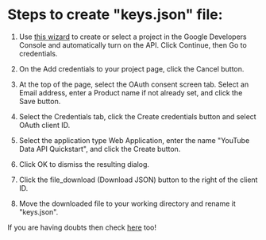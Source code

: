 # Steps to create "keys.json" file:

1. Use [this wizard](https://console.developers.google.com/flows/enableapi?apiid=youtube) to create or select a project in the Google Developers Console and automatically turn on the API. Click Continue, then Go to credentials.

2. On the Add credentials to your project page, click the Cancel button.

3. At the top of the page, select the OAuth consent screen tab. Select an Email address, enter a Product name if not already set, and click the Save button.

4. Select the Credentials tab, click the Create credentials button and select OAuth client ID.

5. Select the application type Web Application, enter the name "YouTube Data API Quickstart", and click the Create button.

6. Click OK to dismiss the resulting dialog.

7. Click the file_download (Download JSON) button to the right of the client ID.

8. Move the downloaded file to your working directory and rename it "keys.json".

If you are having doubts then check [here](https://support.google.com/cloud/answer/6158849?hl=en) too!
